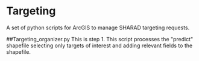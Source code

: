 # Targeting
A set of python scripts for ArcGIS to manage SHARAD targeting requests.

##Targeting_organizer.py
This is step 1. This script processes the "predict" shapefile selecting only targets of interest and adding relevant fields to the shapefile.
